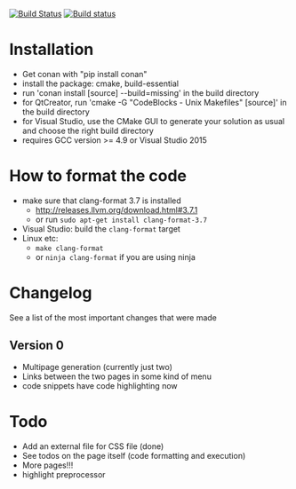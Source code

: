 [![Build Status](https://travis-ci.org/TyRoXx/tyroxx-blog-generator.svg?branch=master)](https://travis-ci.org/TyRoXx/tyroxx-blog-generator)
[![Build status](https://ci.appveyor.com/api/projects/status/9tb4f2fnckm6bx3e/branch/master?svg=true)](https://ci.appveyor.com/project/TyRoXx/tyroxx-blog-generator/branch/master)

# Installation
* Get conan with "pip install conan"
* install the package: cmake, build-essential
* run 'conan install [source] --build=missing' in the build directory
* for QtCreator, run 'cmake -G "CodeBlocks - Unix Makefiles" [source]' in the build directory
* for Visual Studio, use the CMake GUI to generate your solution as usual and choose the right build directory
* requires GCC version >= 4.9 or Visual Studio 2015

# How to format the code
* make sure that clang-format 3.7 is installed
  * http://releases.llvm.org/download.html#3.7.1
  * or run `sudo apt-get install clang-format-3.7`
* Visual Studio: build the `clang-format` target
* Linux etc:
    * `make clang-format`
    * or `ninja clang-format` if you are using ninja

# Changelog
See a list of the most important changes that were made

## Version 0
* Multipage generation (currently just two)
* Links between the two pages in some kind of menu
* code snippets have code highlighting now

# Todo
* Add an external file for CSS file (done)
* See todos on the page itself (code formatting and execution)
* More pages!!!
* highlight preprocessor
